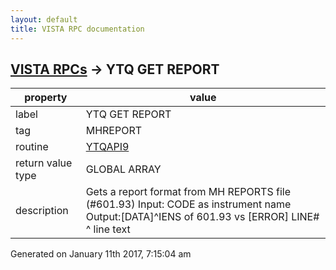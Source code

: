 ```yaml
---
layout: default
title: VISTA RPC documentation
---
```




## [VISTA RPCs](TableOfContent.md) &#8594; YTQ GET REPORT 

 property | value 
--- | --- 
 label | YTQ GET REPORT
 tag | MHREPORT
 routine | [YTQAPI9](http://code.osehra.org/dox/Routine_YTQAPI9_source.html)
 return value type | GLOBAL ARRAY
 description | Gets a report format from MH REPORTS file (#601.93)        Input: CODE as instrument name        Output:[DATA]^IENS of 601.93 vs [ERROR]                 LINE# ^ line text




 Generated on January 11th 2017, 7:15:04 am